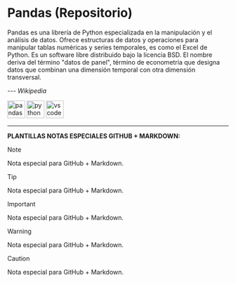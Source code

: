 # Pandas (Repositorio)

Pandas es una librería de Python especializada en la manipulación y el análisis de datos. Ofrece estructuras de datos y operaciones para manipular tablas numéricas y series temporales, es como el Excel de Python. Es un software libre distribuido bajo la licencia BSD.​ El nombre deriva del término "datos de panel", término de econometría que designa datos que combinan una dimensión temporal con otra dimensión transversal.

*--- Wikipedia*

<img src="https://upload.wikimedia.org/wikipedia/commons/e/ed/Pandas_logo.svg" alt="pandas" media="(prefers-color-scheme: dark)" srcset="https://pandas.pydata.org/static/img/pandas_white.svg" height="40"/> <img src="https://upload.wikimedia.org/wikipedia/commons/c/c3/Python-logo-notext.svg" alt="python" width="40" height="40"/>
<img src="https://code.visualstudio.com/assets/images/code-stable.png" alt="vscode" width="40" height="40"/>

---

**PLANTILLAS NOTAS ESPECIALES GITHUB + MARKDOWN:**

> [!NOTE]
> Nota especial para GitHub + Markdown.

> [!TIP]
> Nota especial para GitHub + Markdown.

> [!IMPORTANT]
> Nota especial para GitHub + Markdown.

> [!WARNING]
> Nota especial para GitHub + Markdown.

> [!CAUTION]
> Nota especial para GitHub + Markdown.
